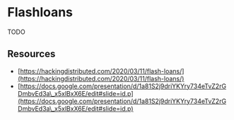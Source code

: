 # Flashloans

TODO

## Resources

* [https://hackingdistributed.com/2020/03/11/flash-loans/](https://hackingdistributed.com/2020/03/11/flash-loans/)
* [https://docs.google.com/presentation/d/1a81S2j9driYKYry734eTvZ2rGDmbvEd3a\_x5xlBxX6E/edit#slide=id.p](https://docs.google.com/presentation/d/1a81S2j9driYKYry734eTvZ2rGDmbvEd3a\_x5xlBxX6E/edit#slide=id.p)


